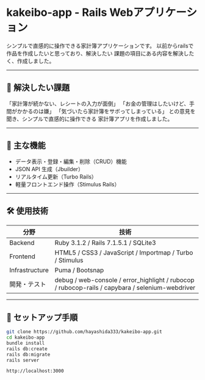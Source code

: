 # kakeibo-app - Rails Webアプリケーション

シンプルで直感的に操作できる家計簿アプリケーションです。
以前からrailsで作品を作成したいと思っており、解決したい
課題の項目にある内容を解決したく、作成しました。

---

## 🎯 解決したい課題
「家計簿が続かない、レシートの入力が面倒」
「お金の管理はしたいけど、手間がかかるのは嫌」
「気づいたら家計簿をサボってしまっている」
との意見を聞き、シンプルで直感的に操作できる
家計簿アプリを作成しました。

---

## 🚀 主な機能
- データ表示・登録・編集・削除（CRUD）機能  
- JSON API 生成（Jbuilder）  
- リアルタイム更新（Turbo Rails）  
- 軽量フロントエンド操作（Stimulus Rails）  

---

## 🛠 使用技術

| 分野           | 技術                                             |
|----------------|------------------------------------------------|
| Backend        | Ruby 3.1.2 / Rails 7.1.5.1 / SQLite3          |
| Frontend       | HTML5 / CSS3 / JavaScript / Importmap / Turbo / Stimulus |
| Infrastructure | Puma / Bootsnap                                 |
| 開発・テスト   | debug / web-console / error_highlight / rubocop / rubocop-rails / capybara / selenium-webdriver |

---

## 🏃 セットアップ手順

```bash
git clone https://github.com/hayashida333/kakeibo-app.git
cd kakeibo-app
bundle install
rails db:create
rails db:migrate
rails server

http://localhost:3000
